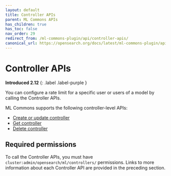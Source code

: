 ```yaml
---
layout: default
title: Controller APIs
parent: ML Commons APIs
has_children: true
has_toc: false
nav_order: 29
redirect_from: /ml-commons-plugin/api/controller-apis/
canonical_url: https://opensearch.org/docs/latest/ml-commons-plugin/api/controller-apis/index/
---
```


# Controller APIs
**Introduced 2.12**
{: .label .label-purple }

You can configure a rate limit for a specific user or users of a model by calling the Controller APIs. 

ML Commons supports the following controller-level APIs:

- [Create or update controller]({{site.url}}{{site.baseurl}}/ml-commons-plugin/api/controller-apis/create-controller/)
- [Get controller]({{site.url}}{{site.baseurl}}/ml-commons-plugin/api/controller-apis/get-controller/)
- [Delete controller]({{site.url}}{{site.baseurl}}/ml-commons-plugin/api/controller-apis/delete-controller/)

## Required permissions

To call the Controller APIs, you must have `cluster:admin/opensearch/ml/controllers/` permissions. Links to more information about each Controller API are provided in the preceding section.
